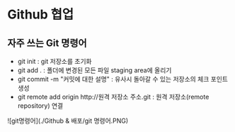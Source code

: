 # Github 협업

## 자주 쓰는 Git 명령어
- git init : git 저장소를 초기화
- git add . : 폴더에 변경된 모든 파일 staging area에 올리기
- git commit -m "커밋에 대한 설명" : 유사시 돌아갈 수 있는 저장소의 체크 포인트 생성
- git remote add origin http://원격 저장소 주소.git : 원격 저장소(remote repository) 연결

![git명령어](./Github & 배포/git 명령어.PNG)